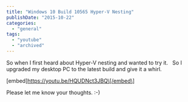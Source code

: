 ```yaml
---
title: "Windows 10 Build 10565 Hyper-V Nesting"
publishDate: "2015-10-22"
categories: 
  - "general"
tags: 
  - "youtube"
  - "archived"
---
```


So when I first heard about Hyper-V nesting and wanted to try it.   So I upgraded my desktop PC to the latest build and give it a whirl.

\[embed\]https://youtu.be/HQUDNct3JBQ\[/embed\]

Please let me know your thoughts. :-)
